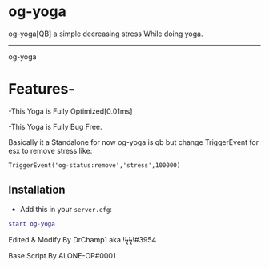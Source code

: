 # og-yoga
og-yoga[QB] a simple decreasing stress While doing yoga.

-------------------------------------------------------------------------------------------------------------------

og-yoga

# Features-
-This Yoga is Fully Optimized[0.01ms]

-This Yoga is Fully Bug Free.


Basically it a Standalone for now og-yoga is qb but change TriggerEvent for esx to remove stress like:

```TriggerEvent('og-status:remove','stress',100000) ```


## Installation
- Add this in your `server.cfg`:

```lua
start og-yoga
```

Edited & Modify By DrChamp1 aka !ϟϟ!#3954

Base Script By ALONE-OP#0001

